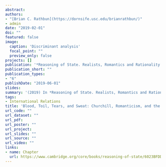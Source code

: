 ```yaml
---
abstract: 
authors:
- "[Brian C. Rathbun](https://dornsife.usc.edu/brianrathbun/)"
- admin
date: "2019-02-01"
doi: ""
featured: false
image:
  caption: 'Discriminant analysis'
  focal_point: ""
  preview_only: false
projects: []
publication: '*Reasoning of State. Realists, Romantics and Rationality in International Relations*'
publication_short: ""
publication_types:
- "6"
publishDate: "2019-06-01"
slides: 
summary: '(2019) In *Reasoning of State. Realists, Romantics and Rationality in International Relations*. Cambridge University Press.'
tags:
- International Relations
title: 'Blood, Toil, Tears, and Sweat: Churchill, Romanticism, and the Rational Appeasement Debate'
url_code: ""
url_dataset: ""
url_pdf: 
url_poster: ""
url_project: 
url_slides: ""
url_source: ""
url_video: ""
links:
- name: Chapter
  url: https://www.cambridge.org/core/books/reasoning-of-state/6023BFDD33E64A4642EBBC7EEC5BD4B5
---
```

